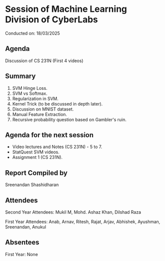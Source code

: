# Session of Machine Learning Division of CyberLabs
Conducted on: 18/03/2025

## Agenda
Discussion of CS 231N (First 4 videos)

## Summary
1.  SVM Hinge Loss.
2.  SVM vs Softmax.
3.  Regularization in SVM.
4.  Kernel Trick (to be discussed in depth later).
5.  Discussion on MNIST dataset.
6.  Manual Feature Extraction.
7.  Recursive probability question based on Gambler's ruin.

## Agenda for the next session
* Video lectures and Notes (CS 231N) - 5 to 7.
* StatQuest SVM videos.
* Assignment 1 (CS 231N).

## Report Compiled by
Sreenandan Shashidharan

## Attendees
Second Year Attendees: Mukil M, Mohd. Ashaz Khan, Dilshad Raza

First Year Attendees: Anab, Arnav, Ritesh, Rajat, Arjav, Abhishek, Ayushman, Sreenandan, Anukul

## Absentees
First Year: None
